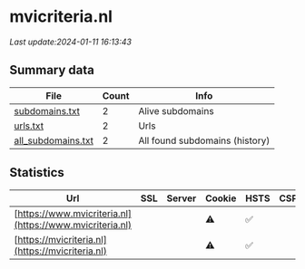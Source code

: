 # mvicriteria.nl
*Last update:2024-01-11 16:13:43*
## Summary data
| File       | Count | Info |
|------------|-------|------|
|[subdomains.txt](/data/mvicriteria/subdomains.txt)|2|Alive subdomains|
|[urls.txt](/data/mvicriteria/urls.txt)|2|Urls|
|[all_subdomains.txt](/data/mvicriteria/all_subdomains.txt)|2|All found subdomains (history)|
## Statistics
| Url | SSL | Server | Cookie | HSTS | CSP | XFO | XXP | RP | Tech |
|------------|-------|------|------|------|------|------|------|------|------|
|[https://www.mvicriteria.nl](https://www.mvicriteria.nl)| | |:warning: |:white_check_mark: | | | |:white_check_mark: |HSTS|
|[https://mvicriteria.nl](https://mvicriteria.nl)| | |:warning: |:white_check_mark: | | | |:white_check_mark: ||